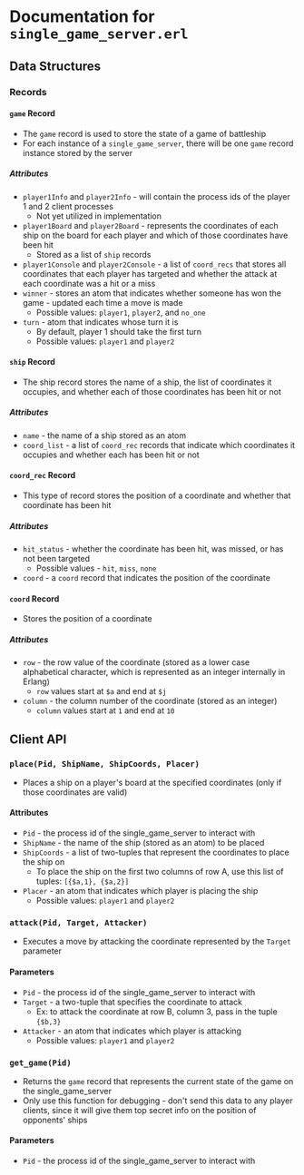 # Documentation for `single_game_server.erl`

## Data Structures
### Records
#### `game` Record
- The `game` record is used to store the state of a game of battleship
- For each instance of a `single_game_server`, there will be one `game` record instance stored by the server
##### Attributes
- `player1Info` and `player2Info` - will contain the process ids of the player 1 and 2 client processes
    - Not yet utilized in implementation
- `player1Board` and `player2Board` - represents the coordinates of each ship on the board for each player and which of those coordinates have been hit
    - Stored as a list of `ship` records
- `player1Console` and `player2Console` - a list of `coord_recs` that stores all coordinates that each player has targeted and whether the attack at each coordinate was a hit or a miss
- `winner` - stores an atom that indicates whether someone has won the game - updated each time a move is made
    - Possible values: `player1`, `player2`, and `no_one`
- `turn` - atom that indicates whose turn it is
    - By default, player 1 should take the first turn
    - Possible values: `player1` and `player2`

#### `ship` Record
- The ship record stores the name of a ship, the list of coordinates it occupies, and whether each of those coordinates has been hit or not
##### Attributes
- `name` - the name of a ship stored as an atom
- `coord_list` - a list of `coord_rec` records that indicate which coordinates it occupies and whether each has been hit or not

#### `coord_rec` Record
- This type of record stores the position of a coordinate and whether that coordinate has been hit
##### Attributes
- `hit_status` - whether the coordinate has been hit, was missed, or has not been targeted
    - Possible values - `hit`, `miss`, `none`
- `coord` - a `coord` record that indicates the position of the coordinate

#### `coord` Record
- Stores the position of a coordinate
##### Attributes
- `row` - the row value of the coordinate (stored as a lower case alphabetical character, which is represented as an integer internally in Erlang)
    - `row` values start at `$a` and end at `$j`
- `column` - the column number of the coordinate (stored as an integer)
    - `column` values start at `1` and end at `10`

## Client API
### `place(Pid, ShipName, ShipCoords, Placer)`
- Places a ship on a player's board at the specified coordinates (only if those coordinates are valid)
#### Attributes
- `Pid` - the process id of the single_game_server to interact with
- `ShipName` - the name of the ship (stored as an atom) to be placed
- `ShipCoords` - a list of two-tuples that represent the coordinates to place the ship on
    - To place the ship on the first two columns of row A, use this list of tuples: `[{$a,1}, {$a,2}]`
- `Placer` - an atom that indicates which player is placing the ship
    - Possible values: `player1` and `player2`

### `attack(Pid, Target, Attacker)`
- Executes a move by attacking the coordinate represented by the `Target` parameter
#### Parameters
- `Pid` - the process id of the single_game_server to interact with
- `Target` - a two-tuple that specifies the coordinate to attack
    - Ex: to attack the coordinate at row B, column 3, pass in the tuple `{$b,3}`
- `Attacker` - an atom that indicates which player is attacking
    - Possible values: `player1` and `player2`

### `get_game(Pid)`
- Returns the `game` record that represents the current state of the game on the single_game_server
- Only use this function for debugging - don't send this data to any player clients, since it will give them top secret info on the position of opponents' ships
#### Parameters
- `Pid` - the process id of the single_game_server to interact with